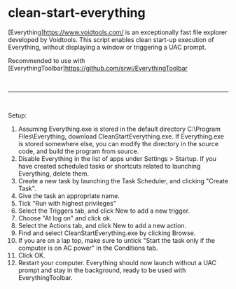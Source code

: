 # clean-start-everything
[Everything]https://www.voidtools.com/ is an exceptionally fast file explorer developed by Voidtools. This script enables clean start-up execution of Everything, without displaying a window or triggering a UAC prompt.

Recommended to use with [EverythingToolbar]https://github.com/srwi/EverythingToolbar

<br>

---

<br>

Setup:

1. Assuming Everything.exe is stored in the default directory C:\Program Files\Everything, download CleanStartEverything.exe. If Everything.exe is stored somewhere else, you can modify the directory in the source code, and build the program from source.
2. Disable Everything in the list of apps under Settings > Startup. If you have created scheduled tasks or shortcuts related to launching Everything, delete them.
3. Create a new task by launching the Task Scheduler, and clicking "Create Task".
4. Give the task an appropriate name.
5. Tick "Run with highest privileges"
6. Select the Triggers tab, and click New to add a new trigger.
7. Choose "At log on" and click ok.
8. Select the Actions tab, and click New to add a new action.
9. Find and select CleanStartEverything.exe by clicking Browse.
10. If you are on a lap top, make sure to untick "Start the task only if the computer is on AC power" in the Conditions tab.
11. Click OK.
12. Restart your computer. Everything should now launch without a UAC prompt and stay in the background, ready to be used with EverythingToolbar.
